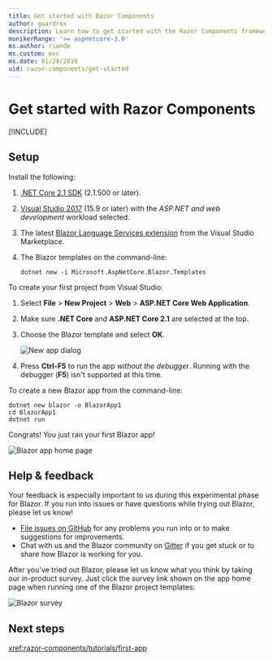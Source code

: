 ```yaml
---
title: Get started with Razor Components
author: guardrex
description: Learn how to get started with the Razor Components framework.
monikerRange: '>= aspnetcore-3.0'
ms.author: riande
ms.custom: mvc
ms.date: 01/29/2019
uid: razor-components/get-started
---
```

# Get started with Razor Components

[!INCLUDE[](~/includes/razor-components-preview-notice.md)]

## Setup

Install the following:

1. [.NET Core 2.1 SDK](https://go.microsoft.com/fwlink/?linkid=873092) (2.1.500 or later).
1. [Visual Studio 2017](https://go.microsoft.com/fwlink/?linkid=873093) (15.9 or later) with the *ASP.NET and web development* workload selected.
1. The latest [Blazor Language Services extension](https://go.microsoft.com/fwlink/?linkid=870389) from the Visual Studio Marketplace.
1. The Blazor templates on the command-line:

   ```console
   dotnet new -i Microsoft.AspNetCore.Blazor.Templates
   ```

To create your first project from Visual Studio:

1. Select **File** > **New Project** > **Web** > **ASP.NET Core Web Application**.
1. Make sure **.NET Core** and **ASP.NET Core 2.1** are selected at the top.
1. Choose the Blazor template and select **OK**.

   ![New app dialog](https://msdnshared.blob.core.windows.net/media/2018/07/new-blazor-app-dialog-0.5.0.png)

1. Press **Ctrl-F5** to run the app *without the debugger*. Running with the debugger (**F5**) isn't supported at this time.

To create a new Blazor app from the command-line:

```console
dotnet new blazor -o BlazorApp1
cd BlazorApp1
dotnet run
```

Congrats! You just ran your first Blazor app!

![Blazor app home page](https://msdnshared.blob.core.windows.net/media/2018/04/blazor-bootstrap-4.png)

## Help & feedback

Your feedback is especially important to us during this experimental phase for Blazor. If you run into issues or have questions while trying out Blazor, please let us know!

* [File issues on GitHub](https://github.com/aspnet/AspNetCore/issues) for any problems you run into or to make suggestions for improvements.
* Chat with us and the Blazor community on [Gitter](https://gitter.im/aspnet/blazor) if you get stuck or to share how Blazor is working for you.

After you've tried out Blazor, please let us know what you think by taking our in-product survey. Just click the survey link shown on the app home page when running one of the Blazor project templates:

![Blazor survey](https://msdnshared.blob.core.windows.net/media/2018/05/blazor-survey-new.png)

## Next steps

<xref:razor-components/tutorials/first-app>
